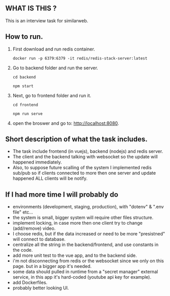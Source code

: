 ## WHAT IS THIS ?

This is an interview task for similarweb.

## How to run.
1. First download and run redis container.

   ```
   docker run -p 6379:6379 -it redis/redis-stack-server:latest
   ```
2. Go to backend folder and run the server.

   ```
   cd backend
   ```
      ```
   npm start
   ```
3. Next, go to frontend folder and run it.

   ```
   cd frontend
   ```
      ```
   npm run serve
   ```

4. open the broswer and go to: [http://localhost:8080](http://localhost:8080).

## Short description of what the task includes.

- The task include frontend (in vuejs), backend (nodejs) and redis server.
- The client and the backend talking with websocket so the update will happened immediately.
- Also, to suppose future scalling of the system I implemented redis sub/pub so if clients connected to more then one server and update happened ALL clients will be notify.

## If I had more time I will probably do

- environments (development, staging, production), with "dotenv" & ".env file" etc...
- the system is small, bigger system will require other files structure.
- implement locking, in case more then one client try to change (add/remove) video.
- I choose redis, but if the data increased or need to be more "presistned" will connect to database.
- centralize all the string in the backend/frontend, and use constants in the code.
- add more unit test to the vue app, and to the backend side.
- i'm not disconnecting from redis or the websocket since we only on this page. but in a bigger app it's needed.
- some data should pulled in runtime from a "secret manager" external service, in this app it's hard-coded (youtube api key for example).
- add Dockerfiles.
- probably better looking UI.